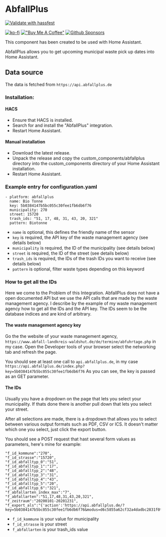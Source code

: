 # AbfallPlus

[![Validate with hassfest](https://github.com/Bouni/abfallplus/actions/workflows/hassfest.yml/badge.svg)](https://github.com/Bouni/abfallplus/actions/workflows/hassfest.yml)

[![ko-fi](https://ko-fi.com/img/githubbutton_sm.svg)](https://ko-fi.com/I3I364QTM)
[!["Buy Me A Coffee"](https://www.buymeacoffee.com/assets/img/custom_images/orange_img.png)](https://www.buymeacoffee.com/bouni)
[![Github Sponsors](https://img.shields.io/badge/-Sponsor-fafbfc?style=for-the-badge&logo=GitHub%20Sponsors)](https://github.com/sponsors/Bouni)

This component has been created to be used with Home Assistant.

AbfallPlus allows you to get upcoming municipal waste pick up dates into Home Assistant.

## Data source

The data is fetched from `https://api.abfallplus.de`

### Installation:

#### HACS

- Ensure that HACS is installed.
- Search for and install the "AbfallPlus" integration.
- Restart Home Assistant.

#### Manual installation

- Download the latest release.
- Unpack the release and copy the custom_components/abfallplus directory into the custom_components directory of your Home Assistant installation.
- Restart Home Assistant.

### Example entry for configuration.yaml

```
- platform: abfallplus
  name: Bio Tonne
  key: 5b0384147b5bc055c30fee1fb6db6f76
  municipality: 270
  street: 15720
  trash_ids: "51, 17, 48, 31, 43, 20, 321"
  pattern: Biotonne
```

 - `name` is optional, this defines the friendly name of the sensor
 - `key` is required, the API key of the waste management agency (see details below)
 - `municipality` is required, the ID of the municipality (see details below)
 - `street` is required, the ID of the street (see details below)
 - `trash_ids` is required, the IDs of the trash IDs you want to receive (see details below)
 - `pattern` is optional, filter waste types depending on this keyword 

### How to get all the IDs

Here we come to the Problem of this Integration. AbfallPlus does not have a open documented API but we use the API calls that are made by the waste management agency.
I describe by the example of my waste management agency how to get all the IDs and the API key.
The IDs seem to be the database indices and are kind of arbitrary.

#### The waste management agency key

Go the the website of your waste management agency, `https://www.abfall-landkreis-waldshut.de/de/termine/abfuhrtage.php` in my case.
Open the Developer tools of your browser select the networking tab and refresh the page.

You should see at least one call to `api.abfallplus.de`, in my case `https://api.abfallplus.de/index.php?key=5b0384147b5bc055c30fee1fb6db6f76`
As you can see, the key is passed as an GET parameter.

#### The IDs

Usually you have a dropdown on the page that lets you select your municipality. 
If thats done there is another pull down that lets you select your street.

After all selections are made, there is a dropdown that allows you to select between various output formats such as PDF, CSV or ICS.
It doesn't matter which one you select, just click the export button.

You should see a POST request that hast several form values as parameters, here's mine for example:

```
"f_id_kommune":"270",
"f_id_strasse":"15720",
"f_id_abfalltyp_0":"51",
"f_id_abfalltyp_1":"17",
"f_id_abfalltyp_2":"48",
"f_id_abfalltyp_3":"31",
"f_id_abfalltyp_4":"43",
"f_id_abfalltyp_5":"20",
"f_id_abfalltyp_6":"321",
"f_abfallarten_index_max":"7",
"f_abfallarten":"51,17,48,31,43,20,321",
"f_zeitraum":"20200101-20201231",
"f_export_als":"{'action':'https://api.abfallplus.de/?key=5b0384147b5bc055c30fee1fb6db6f76&modus=d6c5855a62cf32a4dadbc2831f0f295f&waction=export_ics','target':''}"
```

 - `f_id_kommune` is your value for municipality
 - `f_id_strasse` is your street
 - `f_abfallarten` is your trash_ids value

